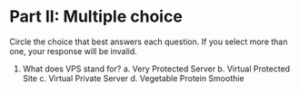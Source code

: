# Part II: Multiple choice

Circle the choice that best answers each question. If you select more than one, your response will be invalid.

1. What does VPS stand for?
   a. Very Protected Server
   b. Virtual Protected Site
   c. Virtual Private Server
   d. Vegetable Protein Smoothie

